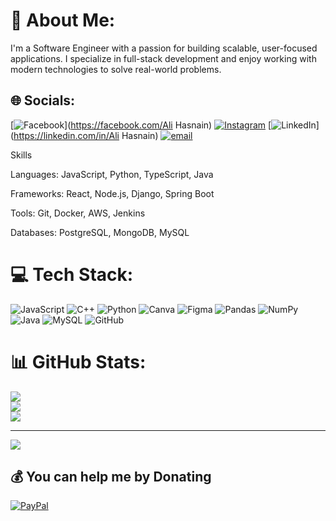 # 💫 About Me:
I'm a Software Engineer with a passion for building scalable, user-focused applications. I specialize in full-stack development and enjoy working with modern technologies to solve real-world problems.



## 🌐 Socials:
[![Facebook](https://img.shields.io/badge/Facebook-%231877F2.svg?logo=Facebook&logoColor=white)](https://facebook.com/Ali Hasnain) [![Instagram](https://img.shields.io/badge/Instagram-%23E4405F.svg?logo=Instagram&logoColor=white)](https://instagram.com/Itx_alii28) [![LinkedIn](https://img.shields.io/badge/LinkedIn-%230077B5.svg?logo=linkedin&logoColor=white)](https://linkedin.com/in/Ali Hasnain) [![email](https://img.shields.io/badge/Email-D14836?logo=gmail&logoColor=white)](mailto:alihasnain227038@gmail.com) 


Skills

Languages: JavaScript, Python, TypeScript, Java

Frameworks: React, Node.js, Django, Spring Boot

Tools: Git, Docker, AWS, Jenkins

Databases: PostgreSQL, MongoDB, MySQL

# 💻 Tech Stack:
![JavaScript](https://img.shields.io/badge/javascript-%23323330.svg?style=for-the-badge&logo=javascript&logoColor=%23F7DF1E) ![C++](https://img.shields.io/badge/c++-%2300599C.svg?style=for-the-badge&logo=c%2B%2B&logoColor=white) ![Python](https://img.shields.io/badge/python-3670A0?style=for-the-badge&logo=python&logoColor=ffdd54) ![Canva](https://img.shields.io/badge/Canva-%2300C4CC.svg?style=for-the-badge&logo=Canva&logoColor=white) ![Figma](https://img.shields.io/badge/figma-%23F24E1E.svg?style=for-the-badge&logo=figma&logoColor=white) ![Pandas](https://img.shields.io/badge/pandas-%23150458.svg?style=for-the-badge&logo=pandas&logoColor=white) ![NumPy](https://img.shields.io/badge/numpy-%23013243.svg?style=for-the-badge&logo=numpy&logoColor=white) ![Java](https://img.shields.io/badge/java-%23ED8B00.svg?style=for-the-badge&logo=openjdk&logoColor=white) ![MySQL](https://img.shields.io/badge/mysql-4479A1.svg?style=for-the-badge&logo=mysql&logoColor=white) ![GitHub](https://img.shields.io/badge/github-%23121011.svg?style=for-the-badge&logo=github&logoColor=white)
# 📊 GitHub Stats:
![](https://github-readme-stats.vercel.app/api?username=Alihasnain2003&theme=dark&hide_border=false&include_all_commits=false&count_private=false)<br/>
![](https://nirzak-streak-stats.vercel.app/?user=Alihasnain2003&theme=dark&hide_border=false)<br/>
![](https://github-readme-stats.vercel.app/api/top-langs/?username=Alihasnain2003&theme=dark&hide_border=false&include_all_commits=false&count_private=false&layout=compact)

---
[![](https://visitcount.itsvg.in/api?id=Alihasnain2003&icon=0&color=0)](https://visitcount.itsvg.in)

  ## 💰 You can help me by Donating
  [![PayPal](https://img.shields.io/badge/PayPal-00457C?style=for-the-badge&logo=paypal&logoColor=white)](https://paypal.me/Hasnain28) 

  
<!-- Proudly created with GPRM ( https://gprm.itsvg.in ) -->

<!--
**Alihasnain2003/Alihasnain2003** is a ✨ _special_ ✨ repository because its `README.md` (this file) appears on your GitHub profile.

Here are some ideas to get you started:

- 🔭 I’m currently working on ...
- 🌱 I’m currently learning ...
- 👯 I’m looking to collaborate on ...
- 🤔 I’m looking for help with ...
- 💬 Ask me about ...
- 📫 How to reach me: ...
- 😄 Pronouns: ...
- ⚡ Fun fact: ...
-->
